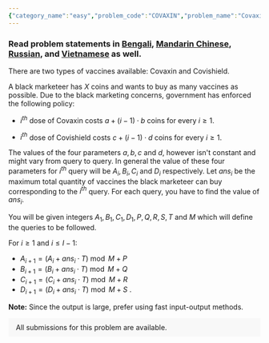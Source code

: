 ```yaml
---
{"category_name":"easy","problem_code":"COVAXIN","problem_name":"Covaxin vs Covishield","problemComponents":{"constraints":"- $1 \\leq I \\leq 5 \\cdot 10^5$\n- $1 \\leq X,A_1,B_1,C_1,D_1 \\leq 10^{18}$\n- $1 \\leq P,Q,R,S,M \\leq 10^{18}$\n- $1 \\leq T \\leq 10^9$","constraintsState":true,"subtasks":"**Subtask #1 (10 points):** \n- $1 \\leq I \\leq 10^3$\n- $1 \\leq X \\leq 10^9$\n- Time limit: $1$ sec \n\n**Subtask #2 (30 points):** \n- $1 \\leq I \\leq 10^3$\n- $1 \\leq X \\leq 10^{15}$\n- $10^9 \\leq A_1 \\leq 10^{18}$\n- $10^9 \\leq B_1 \\leq 10^{18}$\n- $10^9 \\leq P \\leq 10^{18}$\n- $10^9 \\leq Q \\leq 10^{18}$\n- Time limit: $1$ sec \n\n**Subtask #3 (60 points):** \n- Original constraints\n- Time limit: $3$ sec \n","subtasksState":true,"inputFormat":"- First line contains of input contains an integer $I$ denoting the number of queries.\n- Second line of input contains five integers $X, A_1, B_1, C_1, D_1$.\n- Third line of input contains six integers $P, Q, R, S, T, M$.","inputFormatState":true,"outputFormat":"For each query output the maximum quantity of vaccines the black marketeer can buy.","outputFormatState":true,"sampleTestCases":{"0":{"id":1,"input":"3\n20 2 3 4 1\n3 7 8 4 11 20\n","output":"4\n1\n2\n","explanation":"\n**Test case $1$:** \n- For the first query, $[a, b, c, d] = [A_1, B_1, C_1, D_1] = [2, 3, 4, 1]$. It is optimal to buy $2$ doses of Covaxin $(2+5=7)$ and $2$ doses of Covishield $(4+5=9)$. So the total money spent is $7+9=16$ and now the black marketeer cannot buy any more doses. So the answer is 4.\n\n- For the second query, $[a, b, c, d] = [A_2, B_2, C_2, D_2] = [(2 + 11\\cdot 4)\\bmod 20 + 3, (3 + 11\\cdot 4) \\bmod 20 + 7, (4 + 11\\cdot 4) \\bmod 20 + 8, (1 + 11\\cdot 4) \\bmod 20 + 4]=[9, 14, 16, 9]$. \n\n- For the third and the last query, $[a, b, c, d] = [A_3, B_3, C_3, D_3] = [3, 12, 15, 4]$.","isDeleted":false}}},"video_editorial_url":"","languages_supported":{"0":"CPP14","1":"C","2":"JAVA","3":"PYTH 3.6","4":"CPP17","5":"PYTH","6":"PYP3","7":"CS2","8":"ADA","9":"PYPY","10":"TEXT","11":"PAS fpc","12":"NODEJS","13":"RUBY","14":"PHP","15":"GO","16":"HASK","17":"TCL","18":"PERL","19":"SCALA","20":"LUA","21":"kotlin","22":"BASH","23":"JS","24":"LISP sbcl","25":"rust","26":"PAS gpc","27":"BF","28":"CLOJ","29":"R","30":"D","31":"CAML","32":"FORT","33":"ASM","34":"swift","35":"FS","36":"WSPC","37":"LISP clisp","38":"SQL","39":"SCM guile","40":"PERL6","41":"ERL","42":"CLPS","43":"ICK","44":"NICE","45":"PRLG","46":"ICON","47":"COB","48":"SCM chicken","49":"PIKE","50":"SCM qobi","51":"ST","52":"SQLQ","53":"NEM"},"max_timelimit":"1 - 3","source_sizelimit":50000,"problem_author":"utkarsh_adm","problem_tester":"","date_added":"31-08-2021","tags":{"0":"binary","1":"easy","2":"sept21","3":"utkarsh_adm"},"problem_difficulty_level":"Unavailable","best_tag":"Binary Search","editorial_url":"https://discuss.codechef.com/problems/COVAXIN","time":{"view_start_date":1631525400,"submit_start_date":1631525400,"visible_start_date":1631525400,"end_date":1735669800},"is_direct_submittable":false,"problemDiscussURL":"https://discuss.codechef.com/search?q=COVAXIN","is_proctored":false,"visitedContests":{},"layout":"problem"}
---
```

### Read problem statements in [Bengali](https://www.codechef.com/download/translated/SEPT21/bengali/COVAXIN.pdf), [Mandarin Chinese](https://www.codechef.com/download/translated/SEPT21/mandarin/COVAXIN.pdf), [Russian](https://www.codechef.com/download/translated/SEPT21/russian/COVAXIN.pdf), and [Vietnamese](https://www.codechef.com/download/translated/SEPT21/vietnamese/COVAXIN.pdf) as well.

There are two types of vaccines available: Covaxin and Covishield.

A black marketeer has $X$ coins and wants to buy as many vaccines as possible. Due to the black marketing concerns, government has enforced the following policy:

- $i^{th}$ dose of Covaxin costs $a + (i - 1)\cdot b$ coins for every $i \geq 1$. 

- $i^{th}$ dose of Covishield costs $c + (i - 1)\cdot d$ coins for every $i \geq 1$.

The values of the four parameters $a, b, c$ and $d$, however isn't constant and might vary from query to query. In general the value of these four parameters for $i^{th}$ query will be $A_i, B_i, C_i$ and $D_i$ respectively. 
Let $ans_i$ be the maximum total quantity of vaccines the black marketeer can buy corresponding to the $i^{th}$ query. For each query, you have to find the value of $ans_i$. 
 
You will be given integers $A_1, B_1, C_1, D_1, P, Q, R, S, T$ and $M$ which will define the queries to be followed. 

For $i \geq 1$ and $i \leq I - 1$:
- $A_{i+1} = (A_i + ans_i\cdot T) \bmod M + P$
- $B_{i+1} = (B_i + ans_i\cdot T) \bmod M + Q$ 
- $C_{i+1} = (C_i + ans_i\cdot T) \bmod M + R$ 
- $D_{i+1} = (D_i + ans_i\cdot T) \bmod M + S$ .

**Note:** Since the output is large, prefer using fast input-output methods.
<aside style='background: #f8f8f8;padding: 10px 15px;'><div>All submissions for this problem are available.</div></aside>